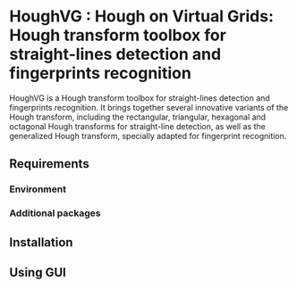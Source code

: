 # HoughVG :  Hough on Virtual Grids: Hough transform toolbox for straight-lines detection and fingerprints recognition
HoughVG is a Hough transform toolbox for straight-lines detection and fingerprints recognition. It brings together several innovative variants of the Hough transform, including the rectangular, triangular, hexagonal and octagonal Hough transforms for straight-line detection, as well as the generalized Hough transform, specially adapted for fingerprint recognition.
## Requirements 

### Environment

### Additional packages

## Installation

## Using GUI

